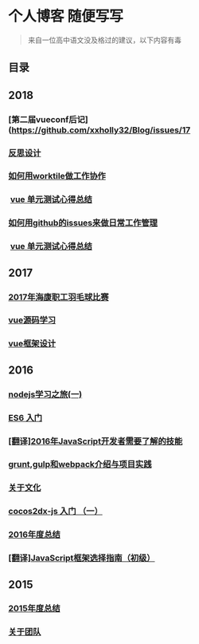 # 个人博客 随便写写

> 来自一位高中语文没及格过的建议，以下内容有毒

## 目录

## 2018

### [第二届vueconf后记](https://github.com/xxholly32/Blog/issues/17
### [反思设计](https://github.com/xxholly32/Blog/issues/16)
### [如何用worktile做工作协作](https://github.com/xxholly32/Blog/issues/15)
###  [vue 单元测试心得总结](https://github.com/xxholly32/Blog/issues/14)
###  [如何用github的issues来做日常工作管理](https://github.com/xxholly32/Blog/issues/13)
###  [vue 单元测试心得总结](https://github.com/xxholly32/Blog/issues/14)

## 2017

###  [2017年海康职工羽毛球比赛](https://github.com/xxholly32/Blog/issues/12)
###  [vue源码学习](https://github.com/xxholly32/vue-deeper)
###  [vue框架设计](https://github.com/xxholly32/Blog/issues/11)

## 2016

###  [nodejs学习之旅(一)](https://github.com/xxholly32/Blog/issues/3)
###  [ES6 入门](https://github.com/xxholly32/Blog/issues/4)
###  [[翻译]2016年JavaScript开发者需要了解的技能](https://github.com/xxholly32/Blog/issues/5)
###  [grunt,gulp和webpack介绍与项目实践](https://github.com/xxholly32/Blog/issues/6)
###  [关于文化](https://github.com/xxholly32/Blog/issues/7)
###  [cocos2dx-js 入门 （一）](https://github.com/xxholly32/Blog/issues/8)
###  [2016年度总结](https://github.com/xxholly32/Blog/issues/9)
###  [[翻译]JavaScript框架选择指南（初级）](https://github.com/xxholly32/Blog/issues/10)

## 2015

###  [2015年度总结](https://github.com/xxholly32/Blog/issues/1)
###  [关于团队](https://github.com/xxholly32/Blog/issues/2)







